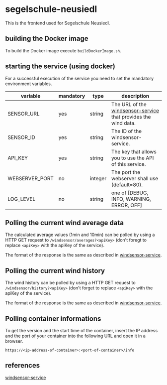 # segelschule-neusiedl

This is the frontend used for Segelschule Neusiedl.

## building the Docker image

To build the Docker image execute `buildDockerImage.sh`.

## starting the service (using docker)

For a successful execution of the service you need to set the mandatory environment variables.

|variable        |mandatory|type   |description|
|----------------|---------|-------|-----------|
|SENSOR_URL      |yes      |string|The URL of the [windsensor-service](https://github.com/tederer/windsensor-service) that provides the wind data.|
|SENSOR_ID       |yes      |string|The ID of the windsensor-service.|
|API_KEY         |yes      |string|The key that allows you to use the API of this service.|
|WEBSERVER_PORT  |no       |integer|The port the webserver shall use (default=80).|
|LOG_LEVEL       |no       |string |one of [DEBUG, INFO, WARNING, ERROR, OFF]|

## Polling the current wind average data

The calculated average values (1min and 10min) can be polled by using a HTTP GET request to `/windsensor/averages?<apiKey>` (don't foregt to replace `<apiKey>` with the apiKey of the service).

The format of the response is the same as described in [windsensor-service](https://github.com/tederer/windsensor-service).

## Polling the current wind history

The wind history can be polled by using a HTTP GET request to `/windsensor/history?<apiKey>` (don't forget to replace `<apiKey>` with the apiKey of the service).

The format of the response is the same as described in [windsensor-service](https://github.com/tederer/windsensor-service).

## Polling container informations

To get the version and the start time of the container, insert the IP address and the port of your container into the following URL and open it in a browser.

    https://<ip-address-of-container>:<port-of-container>/info

## references
[windsensor-service](https://github.com/tederer/windsensor-service)